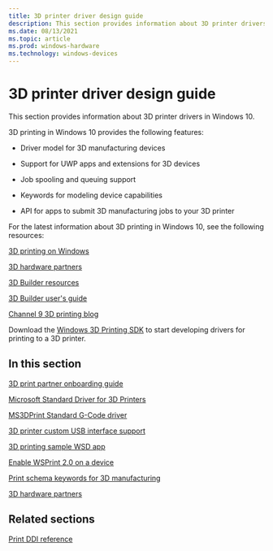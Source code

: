 ```yaml
---
title: 3D printer driver design guide
description: This section provides information about 3D printer drivers in Windows 10.
ms.date: 08/13/2021
ms.topic: article
ms.prod: windows-hardware
ms.technology: windows-devices
---
```


# 3D printer driver design guide

This section provides information about 3D printer drivers in Windows 10.

3D printing in Windows 10 provides the following features:

- Driver model for 3D manufacturing devices

- Support for UWP apps and extensions for 3D devices

- Job spooling and queuing support

- Keywords for modeling device capabilities

- API for apps to submit 3D manufacturing jobs to your 3D printer

For the latest information about 3D printing in Windows 10, see the following resources:

[3D printing on Windows](https://www.microsoft.com/3d-print/windows-3d-printing)

[3D hardware partners](https://www.microsoft.com/3d-print/printing-partners)

[3D Builder resources](https://www.microsoft.com/3d-print/3d-builder-resources)

[3D Builder user's guide](https://www.microsoft.com/3d-print/3d-builder-users-guide)

[Channel 9 3D printing blog](https://channel9.msdn.com/Blogs/3D-Printing)

Download the [Windows 3D Printing SDK](https://download.microsoft.com/download/6/2/7/62727B7E-D493-4B7E-9429-56FF84365852/MS3DPrinting.msi) to start developing drivers for printing to a 3D printer.

## In this section

[3D print partner onboarding guide](3d-partner-onboarding-guide.md)

[Microsoft Standard Driver for 3D Printers](microsoft-standard-driver-for-3d-printers-.md)

[MS3DPrint Standard G-Code driver](ms3dprint-standard-g-code-driver.md)

[3D printer custom USB interface support](3d-printer-custom-usb-interface.md)

[3D printing sample WSD app](3d-printing-sample-wsd-app.md)

[Enable WSPrint 2.0 on a device](enabling-wsprint-on-a-device.md)

[Print schema keywords for 3D manufacturing](print-schema-keywords-for-3d-manufacturing.md)

[3D hardware partners](3d-printing-partners.md)

## Related sections

[Print DDI reference](/windows-hardware/drivers/ddi/_print)
